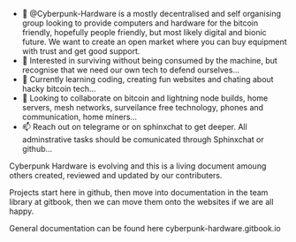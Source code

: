 - 👋 @Cyberpunk-Hardware is a mostly decentralised and self organising group looking to provide computers and hardware for the bitcoin friendly, hopefully people friendly, but most likely digital and bionic future. We want to create an open market where you can buy equipment with trust and get good support.
- 👀 Interested in surviving without being consumed by the machine, but recognise that we need our own tech to defend ourselves...
- 🌱 Currently learning coding, creating fun websites and chating about hacky bitcoin tech...
- 💞️ Looking to collaborate on bitcoin and lightning node builds, home servers, mesh networks, surveilance free technology, phones and communication, home miners...
- 📫 Reach out on telegrame or on sphinxchat to get deeper. All adminstrative tasks should be comunicated through Sphinxchat or github...


Cyberpunk Hardware is evolving and this is a living document amoung others created, reviewed and updated by our contributers.

Projects start here in github, then move into documentation in the team library at gitbook, then we can move them onto the websites if we are all happy. 

General documentation can be found here cyberpunk-hardware.gitbook.io




<!---
Cyberpunk-Hardware/Cyberpunk-Hardware is a ✨ special ✨ repository because its `README.md` (this file) appears on your GitHub profile.
You can click the Preview link to take a look at your changes.
--->
